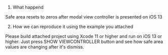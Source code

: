 1. What happend

Safe area resets to zeros after modal view controller is presented on iOS 13

2. How we can reproduce it using the example you attached

Please build attached project using Xcode 11 or higher and run on iOS 13 or higher.
Just press SHOW VIEWCONTROLLER button and see how safe area values are changing after it's dismiss.
